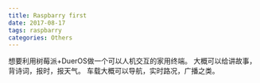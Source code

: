 ```yaml
---
title: Raspbarry first
date: 2017-08-17
tags: raspbarry
categories: Others
---
```


想要利用树莓派+DuerOS做一个可以人机交互的家用终端。
大概可以给讲故事，背诗词，报时，报天气。
车载大概可以导航，实时路况，广播之类。

 
 